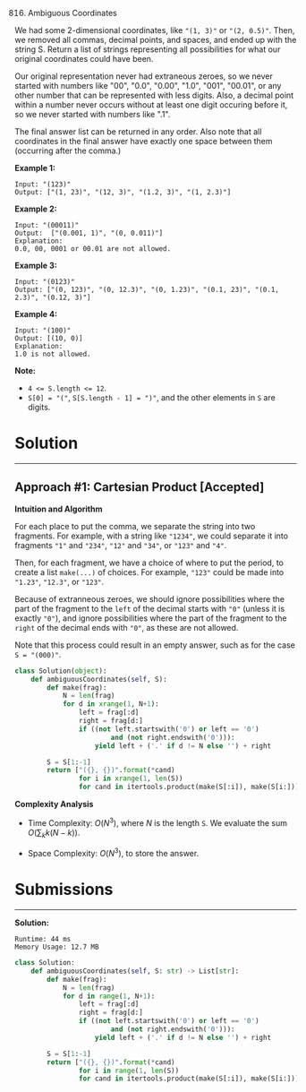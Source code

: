 816. Ambiguous Coordinates

We had some 2-dimensional coordinates, like `"(1, 3)"` or `"(2, 0.5)"`.  Then, we removed all commas, decimal points, and spaces, and ended up with the string S.  Return a list of strings representing all possibilities for what our original coordinates could have been.

Our original representation never had extraneous zeroes, so we never started with numbers like "00", "0.0", "0.00", "1.0", "001", "00.01", or any other number that can be represented with less digits.  Also, a decimal point within a number never occurs without at least one digit occuring before it, so we never started with numbers like ".1".

The final answer list can be returned in any order.  Also note that all coordinates in the final answer have exactly one space between them (occurring after the comma.)

**Example 1:**
```
Input: "(123)"
Output: ["(1, 23)", "(12, 3)", "(1.2, 3)", "(1, 2.3)"]
```

**Example 2:**
```
Input: "(00011)"
Output:  ["(0.001, 1)", "(0, 0.011)"]
Explanation: 
0.0, 00, 0001 or 00.01 are not allowed.
```

**Example 3:**
```
Input: "(0123)"
Output: ["(0, 123)", "(0, 12.3)", "(0, 1.23)", "(0.1, 23)", "(0.1, 2.3)", "(0.12, 3)"]
```

**Example 4:**
```
Input: "(100)"
Output: [(10, 0)]
Explanation: 
1.0 is not allowed.
```

**Note:**

* `4 <= S.length <= 12`.
* `S[0] = "("`, `S[S.length - 1] = ")"`, and the other elements in `S` are digits.

# Solution
---
## Approach #1: Cartesian Product [Accepted]
**Intuition and Algorithm**

For each place to put the comma, we separate the string into two fragments. For example, with a string like `"1234"`, we could separate it into fragments `"1"` and `"234"`, `"12"` and `"34"`, or `"123"` and `"4"`.

Then, for each fragment, we have a choice of where to put the period, to create a list `make(...)` of choices. For example, `"123"` could be made into `"1.23"`, `"12.3"`, or `"123"`.

Because of extranneous zeroes, we should ignore possibilities where the part of the fragment to the `left` of the decimal starts with `"0"` (unless it is exactly `"0"`), and ignore possibilities where the part of the fragment to the `right` of the decimal ends with `"0"`, as these are not allowed.

Note that this process could result in an empty answer, such as for the case `S = "(000)"`.

```python
class Solution(object):
    def ambiguousCoordinates(self, S):
        def make(frag):
            N = len(frag)
            for d in xrange(1, N+1):
                left = frag[:d]
                right = frag[d:]
                if ((not left.startswith('0') or left == '0')
                        and (not right.endswith('0'))):
                    yield left + ('.' if d != N else '') + right

        S = S[1:-1]
        return ["({}, {})".format(*cand)
                for i in xrange(1, len(S))
                for cand in itertools.product(make(S[:i]), make(S[i:]))]
```

**Complexity Analysis**

* Time Complexity: $O(N^3)$, where $N$ is the length `S`. We evaluate the sum $O(\sum_k k(N-k))$.

* Space Complexity: $O(N^3)$, to store the answer.

# Submissions
---
**Solution:**
```
Runtime: 44 ms
Memory Usage: 12.7 MB
```
```python
class Solution:
    def ambiguousCoordinates(self, S: str) -> List[str]:
        def make(frag):
            N = len(frag)
            for d in range(1, N+1):
                left = frag[:d]
                right = frag[d:]
                if ((not left.startswith('0') or left == '0')
                        and (not right.endswith('0'))):
                    yield left + ('.' if d != N else '') + right

        S = S[1:-1]
        return ["({}, {})".format(*cand)
                for i in range(1, len(S))
                for cand in itertools.product(make(S[:i]), make(S[i:]))]
```